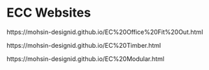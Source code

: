 # ECC Websites

<p>https://mohsin-designid.github.io/EC%20Office%20Fit%20Out.html</p>
<p>https://mohsin-designid.github.io/EC%20Timber.html</p>
<p>https://mohsin-designid.github.io/EC%20Modular.html</p>
